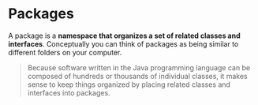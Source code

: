 # Packages

A package is a __namespace that organizes a set of related classes and interfaces__. Conceptually you can think of packages as being similar to different folders on your computer.

> Because software written in the Java programming language can be composed of hundreds or thousands of individual classes, it makes sense to keep things organized by placing related classes and interfaces into packages.
